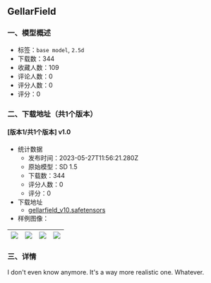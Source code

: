 ## GellarField
### 一、模型概述

- 标签：`base model`, `2.5d`
- 下载数：344
- 收藏人数：109
- 评论人数：0
- 评分人数：0
- 评分：0

### 二、下载地址（共1个版本）

#### [版本1/共1个版本] v1.0

- 统计数据
  - 发布时间：2023-05-27T11:56:21.280Z
  - 原始模型：SD 1.5
  - 下载数：344
  - 评分人数：0
  - 评分：0
- 下载地址
  - [gellarfield_v10.safetensors](https://civitai.com/api/download/models/82639)
- 样例图像：

| <img src="https://image.civitai.com/xG1nkqKTMzGDvpLrqFT7WA/1075692f-e266-4310-9ac0-789a55e76fd1/width=450/930356.jpeg" /> | <img src="https://image.civitai.com/xG1nkqKTMzGDvpLrqFT7WA/d7ba380a-c347-4f8f-bf4d-6b2636da356c/width=450/930357.jpeg" /> | <img src="https://image.civitai.com/xG1nkqKTMzGDvpLrqFT7WA/31be60ff-a673-4a5d-8031-dbe562ea373a/width=450/930359.jpeg" /> | <img src="https://image.civitai.com/xG1nkqKTMzGDvpLrqFT7WA/b1c266b6-6700-40b3-ab5d-5ed8940266c4/width=450/930381.jpeg" /> |
| ---- | ---- | ---- | ---- |


### 三、详情
<p>I don't even know anymore. It's a way more realistic one. Whatever.</p>